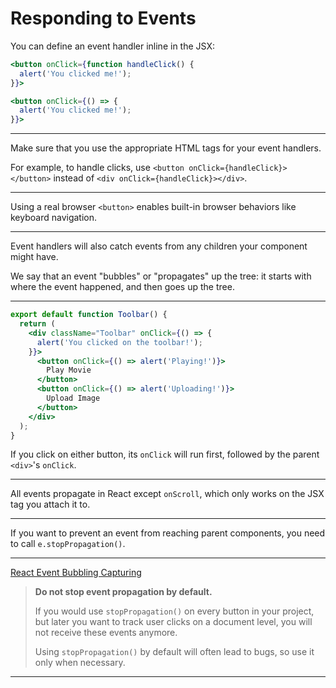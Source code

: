# Responding to Events

You can define an event handler inline in the JSX:

```jsx
<button onClick={function handleClick() {
  alert('You clicked me!');
}}>
```

```jsx
<button onClick={() => {
  alert('You clicked me!');
}}>
```

---

Make sure that you use the appropriate HTML tags for your event handlers.

For example, to handle clicks, use `<button onClick={handleClick}></button>` instead of `<div onClick={handleClick}></div>`.

---

Using a real browser `<button>` enables built-in browser behaviors like keyboard navigation.

---

Event handlers will also catch events from any children your component might have.

We say that an event "bubbles" or "propagates" up the tree: it starts with where the event happened, and then goes up the tree.

---

```jsx
export default function Toolbar() {
  return (
    <div className="Toolbar" onClick={() => {
      alert('You clicked on the toolbar!');
    }}>
      <button onClick={() => alert('Playing!')}>
        Play Movie
      </button>
      <button onClick={() => alert('Uploading!')}>
        Upload Image
      </button>
    </div>
  );
}
```

If you click on either button, its `onClick` will run first, followed by the parent `<div>`'s `onClick`.

---

All events propagate in React except `onScroll`, which only works on the JSX tag you attach it to.

---

If you want to prevent an event from reaching parent components, you need to call `e.stopPropagation()`.

---

[React Event Bubbling Capturing](https://www.robinwieruch.de/react-event-bubbling-capturing/)

> **Do not stop event propagation by default.**
> 
> If you would use `stopPropagation()` on every button in your project, but later you want to track user clicks on a document level, you will not receive these events anymore.
> 
> Using `stopPropagation()` by default will often lead to bugs, so use it only when necessary.

---




